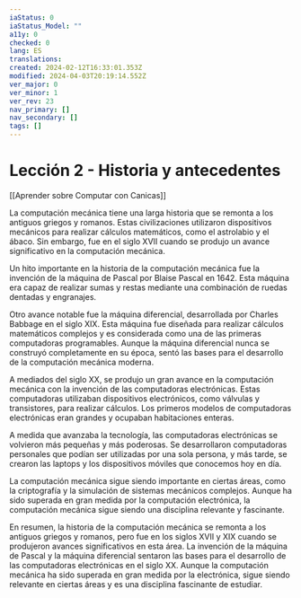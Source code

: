 ```yaml
---
iaStatus: 0
iaStatus_Model: ""
a11y: 0
checked: 0
lang: ES
translations: 
created: 2024-02-12T16:33:01.353Z
modified: 2024-04-03T20:19:14.552Z
ver_major: 0
ver_minor: 1
ver_rev: 23
nav_primary: []
nav_secondary: []
tags: []
---
```

# Lección 2 - Historia y antecedentes

[[Aprender sobre Computar con Canicas]]

La computación mecánica tiene una larga historia que se remonta a los antiguos griegos y romanos. Estas civilizaciones utilizaron dispositivos mecánicos para realizar cálculos matemáticos, como el astrolabio y el ábaco. Sin embargo, fue en el siglo XVII cuando se produjo un avance significativo en la computación mecánica.

Un hito importante en la historia de la computación mecánica fue la invención de la máquina de Pascal por Blaise Pascal en 1642. Esta máquina era capaz de realizar sumas y restas mediante una combinación de ruedas dentadas y engranajes.

Otro avance notable fue la máquina diferencial, desarrollada por Charles Babbage en el siglo XIX. Esta máquina fue diseñada para realizar cálculos matemáticos complejos y es considerada como una de las primeras computadoras programables. Aunque la máquina diferencial nunca se construyó completamente en su época, sentó las bases para el desarrollo de la computación mecánica moderna.

A mediados del siglo XX, se produjo un gran avance en la computación mecánica con la invención de las computadoras electrónicas. Estas computadoras utilizaban dispositivos electrónicos, como válvulas y transistores, para realizar cálculos. Los primeros modelos de computadoras electrónicas eran grandes y ocupaban habitaciones enteras.

A medida que avanzaba la tecnología, las computadoras electrónicas se volvieron más pequeñas y más poderosas. Se desarrollaron computadoras personales que podían ser utilizadas por una sola persona, y más tarde, se crearon las laptops y los dispositivos móviles que conocemos hoy en día.

La computación mecánica sigue siendo importante en ciertas áreas, como la criptografía y la simulación de sistemas mecánicos complejos. Aunque ha sido superada en gran medida por la computación electrónica, la computación mecánica sigue siendo una disciplina relevante y fascinante.

En resumen, la historia de la computación mecánica se remonta a los antiguos griegos y romanos, pero fue en los siglos XVII y XIX cuando se produjeron avances significativos en esta área. La invención de la máquina de Pascal y la máquina diferencial sentaron las bases para el desarrollo de las computadoras electrónicas en el siglo XX. Aunque la computación mecánica ha sido superada en gran medida por la electrónica, sigue siendo relevante en ciertas áreas y es una disciplina fascinante de estudiar.
